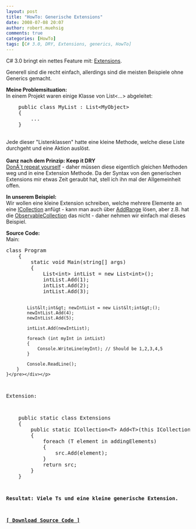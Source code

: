 ```yaml
---
layout: post
title: "HowTo: Generische Extensions"
date: 2008-07-08 20:07
author: robert.muehsig
comments: true
categories: [HowTo]
tags: [C# 3.0, DRY, Extensions, generics, HowTo]
---
```

<p>C# 3.0 bringt ein nettes Feature mit: <a href="http://weblogs.asp.net/scottgu/archive/2007/03/13/new-orcas-language-feature-extension-methods.aspx">Extensions</a>.</p> <p>Generell sind die recht einfach, allerdings sind die meisten Beispiele ohne Generics gemacht.</p> <p><strong>Meine Problemsituation:</strong><br>In einem Projekt waren einige Klasse von List&lt;...&gt; abgeleitet:</p> <p> <div class="wlWriterSmartContent" id="scid:812469c5-0cb0-4c63-8c15-c81123a09de7:d14c5b64-0ca0-4a3f-a229-ae2a73deef2b" style="padding-right: 0px; display: inline; padding-left: 0px; float: none; padding-bottom: 0px; margin: 0px; padding-top: 0px"><pre name="code" class="c#">    public class MyList : List&lt;MyObject&gt;
    {
        ...
    }</pre></div><br>Jede dieser "Listenklassen" hatte eine kleine Methode, welche diese Liste durchgeht und eine Aktion auslöst.<br><br><strong>Ganz nach dem Prinzip: Keep it DRY</strong><br><a href="http://en.wikipedia.org/wiki/Don%27t_repeat_yourself">DonÂ´t repeat yourself</a> - daher müssen diese eigentlich gleichen Methoden weg und in eine Extension Methode. Da der Syntax von den generischen Extensions mir etwas Zeit geraubt hat, stell ich ihn mal der Allgemeinheit offen.</p>
<p><strong>In unserem Beispiel:<br></strong>Wir wollen eine kleine Extension schreiben, welche mehrere Elemente an eine <a href="http://msdn.microsoft.com/en-us/library/92t2ye13.aspx">ICollection</a> anfügt - kann man auch über <a href="http://msdn.microsoft.com/en-us/library/z883w3dc(VS.80).aspx">AddRange</a> lösen, aber z.B. hat die <a href="http://msdn.microsoft.com/en-us/library/ms668604.aspx">ObservableCollection</a> das nicht - daher nehmen wir einfach mal dieses Beispiel.</p>
<p><strong>Source Code:</strong><br>Main:
<div class="wlWriterSmartContent" id="scid:812469c5-0cb0-4c63-8c15-c81123a09de7:34d5b948-9282-4b87-8d39-112196256f49" style="padding-right: 0px; display: inline; padding-left: 0px; float: none; padding-bottom: 0px; margin: 0px; padding-top: 0px"><pre name="code" class="c#">class Program
    {
        static void Main(string[] args)
        {
            List&lt;int&gt; intList = new List&lt;int&gt;();
            intList.Add(1);
            intList.Add(2);
            intList.Add(3);

            List&lt;int&gt; newIntList = new List&lt;int&gt;();
            newIntList.Add(4);
            newIntList.Add(5);

            intList.Add(newIntList);

            foreach (int myInt in intList)
            {
                Console.WriteLine(myInt); // Should be 1,2,3,4,5
            }
           
            Console.ReadLine(); 
        }
    }</pre></div></p>
<p>Extension:</p>
<div class="wlWriterSmartContent" id="scid:812469c5-0cb0-4c63-8c15-c81123a09de7:8a822c41-2798-4f56-b2d1-39b9f91bfc0e" style="padding-right: 0px; display: inline; padding-left: 0px; float: none; padding-bottom: 0px; margin: 0px; padding-top: 0px"><pre name="code" class="c#">    public static class Extensions
    {
        public static ICollection&lt;T&gt; Add&lt;T&gt;(this ICollection&lt;T&gt; src, ICollection&lt;T&gt; addingElements)
        {
            foreach (T element in addingElements)
            {
                src.Add(element);
            }
            return src;
        }
    }</pre></div>
<p><strong>Resultat: Viele Ts und eine kleine generische Extension.</strong></p>
<p><strong><a href="http://{{BASE_PATH}}/assets/files/democode/genericextensions/genericextensions.zip">[ Download Source Code ]</a></strong></p>
